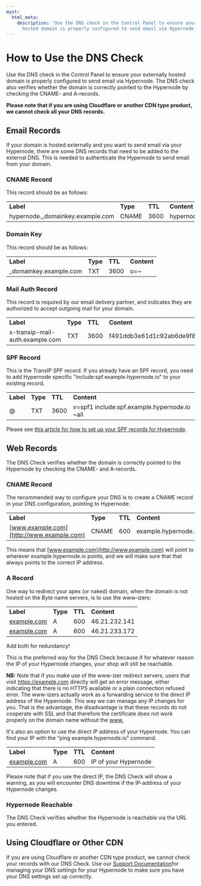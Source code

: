 ```yaml
---
myst:
  html_meta:
    description: 'Use the DNS check in the Control Panel to ensure your externally
      hosted domain is properly configured to send email via Hypernode. '
---
```


<!-- source: https://support.hypernode.com/en/services/control-panel/how-to-use-the-dns-check/ -->

# How to Use the DNS Check

Use the DNS check in the Control Panel to ensure your externally hosted domain is properly configured to send email via Hypernode. The DNS check also verifies whether the domain is correctly pointed to the Hypernode by checking the CNAME- and A-records.

**Please note that if you are using Cloudflare or another CDN type product, we cannot check all your DNS records.**

## Email Records

If your domain is hosted externally and you want to send email via your Hypernode, there are some DNS records that need to be added to the external DNS. This is needed to authenticate the Hypernode to send email from your domain.

### CNAME Record

This record should be as follows:

|                                   |          |         |                                              |
| --------------------------------- | -------- | ------- | -------------------------------------------- |
| **Label**                         | **Type** | **TTL** | **Content**                                  |
| hypernode.\_domainkey.example.com | CNAME    | 3600    | hypernode.\_domainkey.*example*.hypernode.io |

### Domain Key

This record should be as follows:

|                         |          |         |             |
| ----------------------- | -------- | ------- | ----------- |
| **Label**               | **Type** | **TTL** | **Content** |
| \_domainkey.example.com | TXT      | 3600    | o=~         |

### Mail Auth Record

This record is required by our email delivery partner, and indicates they are authorized to accept outgoing mail for your domain.

|                                 |          |         |                                                                  |
| ------------------------------- | -------- | ------- | ---------------------------------------------------------------- |
| **Label**                       | **Type** | **TTL** | **Content**                                                      |
| x-transip-mail-auth.example.com | TXT      | 3600    | f491ddb3e61d1c92ab6de9f81257b1c0b95986d6550517f005c8e5e895da6fd2 |

### SPF Record

This is the TransIP SPF record. If you already have an SPF record, you need to add Hypernode specific "include:spf.example.hypernode.io" to your existing record.

|           |          |         |                                              |
| --------- | -------- | ------- | -------------------------------------------- |
| **Label** | **Type** | **TTL** | **Content**                                  |
| @         | TXT      | 3600    | v=spf1 include:spf.example.hypernode.io ~all |

Please see [this article for how to set up your SPF records for Hypernode](https://support.hypernode.com/en/hypernode/dns/how-to-set-up-your-spf-records-for-hypernode).

## Web Records

The DNS Check verifies whether the domain is correctly pointed to the Hypernode by checking the CNAME- and A-records.

### CNAME Record

The recommended way to configure your DNS is to create a CNAME record in your DNS configuration, pointing to Hypernode:

|                                           |          |         |                      |
| ----------------------------------------- | -------- | ------- | -------------------- |
| **Label**                                 | **Type** | **TTL** | **Content**          |
| [www.example.com](http://www.example.com) | CNAME    | 600     | example.hypernode.io |

This means that [www.example.com](http://www.example.com) will point to wherever example.hypernode.io points, and we will make sure that that always points to the correct IP address.

### A Record

One way to redirect your apex (or naked) domain, when the domain is not hosted on the Byte name servers, is to use the www-izers:

|                                       |          |         |               |
| ------------------------------------- | -------- | ------- | ------------- |
| **Label**                             | **Type** | **TTL** | **Content**   |
| [example.com](http://www.example.com) | A        | 600     | 46.21.232.141 |
| [example.com](http://www.example.com) | A        | 600     | 46.21.233.172 |

Add both for redundancy!

This is the preferred way for the DNS Check because if for whatever reason the IP of your Hypernode changes, your shop will still be reachable.

**NB:** Note that if you make use of the www-izer redirect servers, users that visit <https://example.com> directly will get an error message, either indicating that there is no HTTPS available or a plain connection refused error. The www-izers actually work as a forwarding service to the direct IP address of the Hypernode. This way we can manage any IP changes for you. That is the advantage, the disadvantage is that these records do not cooperate with SSL and that therefore the certificate does not work properly on the domain name without the [www.](http://www.%C2%A0)

It's also an option to use the direct IP address of your Hypernode. You can find your IP with the “ping example.hypernode.io” command.

|                                       |          |         |                      |
| ------------------------------------- | -------- | ------- | -------------------- |
| **Label**                             | **Type** | **TTL** | **Content**          |
| [example.com](http://www.example.com) | A        | 600     | IP of your Hypernode |

Please note that if you use the direct IP, the DNS Check will show a warning, as you will encounter DNS downtime if the IP-address of your Hypernode changes.

### Hypernode Reachable

The DNS Check verifies whether the Hypernode is reachable via the URL you entered.

## Using Cloudflare or Other CDN

If you are using Cloudflare or another CDN type product, we cannot check your records with our DNS Check. Use our [Support Documentation](https://support.hypernode.com/en/hypernode/dns/how-to-manage-your-dns-settings-for-hypernode#Manage-your-own-DNS%3A-CNAME-for-the-www-record)for managing your DNS settings for your Hypernode to make sure you have your DNS settings set up correctly.
